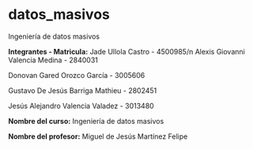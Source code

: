 # datos_masivos
Ingeniería de datos masivos

**Integrantes - Matricula:**
Jade Ullola Castro - 4500985/n
Alexis Giovanni Valencia Medina - 2840031

Donovan Gared Orozco García - 3005606

Gustavo De Jesús Barriga Mathieu - 2802451

Jesús Alejandro Valencia Valadez - 3013480

**Nombre del curso:** Ingeniería de datos masivos

**Nombre del profesor:** Miguel de Jesús Martínez Felipe
